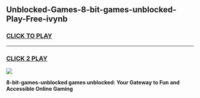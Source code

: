 
## Unblocked-Games-8-bit-games-unblocked-Play-Free-ivynb
<h3>
<a href="https://premium76.site?title=8-bit-games-unblocked&ref=09A">CLICK TO PLAY</a></h3>
<hr>

<h3>
<a href="https://premium76.site?title=8-bit-games-unblocked&ref=09A">CLICK 2 PLAY</a>
  
</h3>

<a href="https://premium76.site?title=8-bit-games-unblocked&ref=09A"><img src="https://clearcache.store/games.png"></a>


**8-bit-games-unblocked games unblocked: Your Gateway to Fun and Accessible Online Gaming**
